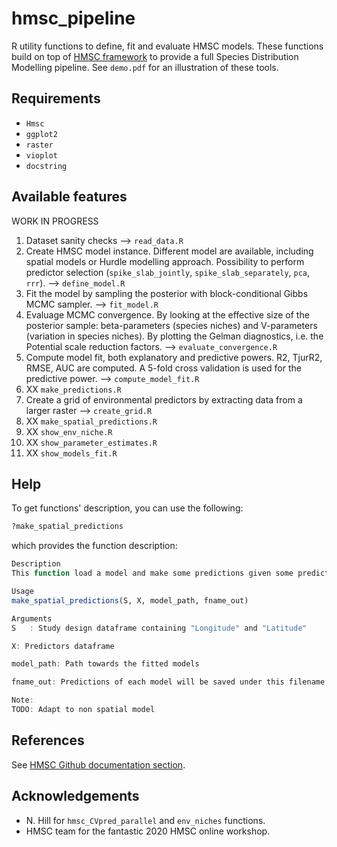 # hmsc_pipeline
R utility functions to define, fit and evaluate HMSC models. These functions build on top of [HMSC framework](https://github.com/hmsc-r/HMSC) to provide a full Species Distribution Modelling pipeline. See `demo.pdf` for an illustration of these tools.

## Requirements

- `Hmsc`
- `ggplot2`
- `raster`
- `vioplot`
- `docstring`

## Available features

WORK IN PROGRESS

1. Dataset sanity checks --> `read_data.R`
2. Create HMSC model instance. Different model are available, including spatial models or Hurdle modelling approach. Possibility to perform predictor selection (`spike_slab_jointly`, `spike_slab_separately`, `pca`, `rrr`). --> `define_model.R`
3. Fit the model by sampling the posterior with block-conditional Gibbs MCMC sampler. --> `fit_model.R`
4. Evaluage MCMC convergence. By looking at the effective size of the posterior sample: beta-parameters (species niches) and V-parameters (variation in species niches). By plotting the Gelman diagnostics, i.e. the Potential scale reduction factors. --> `evaluate_convergence.R`
5. Compute model fit, both explanatory and predictive powers. R2, TjurR2, RMSE, AUC are computed. A 5-fold cross validation is used for the predictive power. --> `compute_model_fit.R`
6. XX `make_predictions.R`
7. Create a grid of environmental predictors by extracting data from a larger raster --> `create_grid.R`
8. XX `make_spatial_predictions.R`
9. XX `show_env_niche.R`
10. XX `show_parameter_estimates.R`
11. XX `show_models_fit.R`

## Help

To get functions' description, you can use the following:

```r
?make_spatial_predictions
```

which provides the function description:
```r
Description
This function load a model and make some predictions given some predictors and spatial coordinates. The predictions are then saved under fname_out.

Usage
make_spatial_predictions(S, X, model_path, fname_out)

Arguments
S	: Study design dataframe containing "Longitude" and "Latitude"

X: Predictors dataframe

model_path: Path towards the fitted models

fname_out: Predictions of each model will be saved under this filename

Note:
TODO: Adapt to non spatial model
```

## References
See [HMSC Github documentation section](https://github.com/hmsc-r/HMSC#documentation).

## Acknowledgements
- N. Hill for `hmsc_CVpred_parallel` and `env_niches` functions.
- HMSC team for the fantastic 2020 HMSC online workshop.
